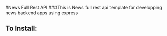 #News Full Rest API 
###This is News full rest api template for developping news backend apps using express
## To Install:
